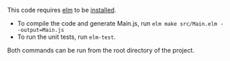 This code requires [elm](https://elm-lang.org/) to be [installed](https://guide.elm-lang.org/install.html).

* To compile the code and generate Main.js, run `elm make src/Main.elm --output=Main.js`
* To run the unit tests, run `elm-test`.

Both commands can be run from the root directory of the project.